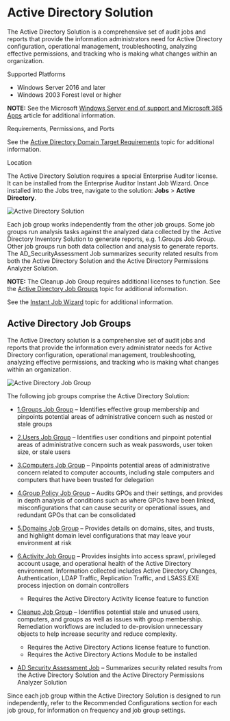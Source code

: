 # Active Directory Solution

The Active Directory Solution is a comprehensive set of audit jobs and reports that provide the
information administrators need for Active Directory configuration, operational management,
troubleshooting, analyzing effective permissions, and tracking who is making what changes within an
organization.

Supported Platforms

- Windows Server 2016 and later
- Windows 2003 Forest level or higher

**NOTE:** See the Microsoft
[Windows Server end of support and Microsoft 365 Apps](https://learn.microsoft.com/en-us/deployoffice/endofsupport/windows-server-support)
article for additional information.

Requirements, Permissions, and Ports

See the
[Active Directory Domain Target Requirements](/docs/accessanalyzer/11.6/config/activedirectory/overview.md)
topic for additional information.

Location

The Active Directory Solution requires a special Enterprise Auditor license. It can be installed
from the Enterprise Auditor Instant Job Wizard. Once installed into the Jobs tree, navigate to the
solution: **Jobs** > **Active Directory**.

![Active Directory Solution](/img/product_docs/accessanalyzer/11.6/accessanalyzer/solutions/activedirectory/solutionoverview.webp)

Each job group works independently from the other job groups. Some job groups run analysis tasks
against the analyzed data collected by the .Active Directory Inventory Solution to generate reports,
e.g. 1.Groups Job Group. Other job groups run both data collection and analysis to generate reports.
The AD_SecurityAssessment Job summarizes security related results from both the Active Directory
Solution and the Active Directory Permissions Analyzer Solution.

**NOTE:** The Cleanup Job Group requires additional licenses to function. See the
[Active Directory Job Groups](#active-directory-job-groups) topic for additional information.

See the
[Instant Job Wizard](/docs/accessanalyzer/11.6/admin/jobs/instantjobs/overview.md)
topic for additional information.

## Active Directory Job Groups

The Active Directory solution is a comprehensive set of audit jobs and reports that provide the
information every administrator needs for Active Directory configuration, operational management,
troubleshooting, analyzing effective permissions, and tracking who is making what changes within an
organization.

![Active Directory Job Group](/img/product_docs/accessanalyzer/11.6/accessanalyzer/solutions/activedirectory/adsolutionjobgroup.webp)

The following job groups comprise the Active Directory Solution:

- [1.Groups Job Group](/docs/accessanalyzer/11.6/solutions/activedirectory/groups/overview.md)
  – Identifies effective group membership and pinpoints potential areas of administrative concern
  such as nested or stale groups
- [2.Users Job Group](/docs/accessanalyzer/11.6/solutions/activedirectory/users/overview.md)
  – Identifies user conditions and pinpoint potential areas of administrative concern such as weak
  passwords, user token size, or stale users
- [3.Computers Job Group](/docs/accessanalyzer/11.6/solutions/activedirectory/computers/overview.md)
  – Pinpoints potential areas of administrative concern related to computer accounts, including
  stale computers and computers that have been trusted for delegation
- [4.Group Policy Job Group](/docs/accessanalyzer/11.6/solutions/activedirectory/grouppolicy/overview.md)
  – Audits GPOs and their settings, and provides in depth analysis of conditions such as where GPOs
  have been linked, misconfigurations that can cause security or operational issues, and redundant
  GPOs that can be consolidated
- [5.Domains Job Group](/docs/accessanalyzer/11.6/solutions/activedirectory/domains/overview.md)
  – Provides details on domains, sites, and trusts, and highlight domain level configurations that
  may leave your environment at risk
- [6.Activity Job Group](/docs/accessanalyzer/11.6/solutions/activedirectory/activity/overview.md)
  – Provides insights into access sprawl, privileged account usage, and operational health of the
  Active Directory environment. Information collected includes Active Directory Changes,
  Authentication, LDAP Traffic, Replication Traffic, and LSASS.EXE process injection on domain
  controllers

    - Requires the Active Directory Activity license feature to function

- [Cleanup Job Group](/docs/accessanalyzer/11.6/solutions/activedirectory/cleanup/overview.md)
  – Identifies potential stale and unused users, computers, and groups as well as issues with group
  membership. Remediation workflows are included to de-provision unnecessary objects to help
  increase security and reduce complexity.

    - Requires the Active Directory Actions license feature to function.
    - Requires the Active Directory Actions Module to be installed

- [AD Security Assessment Job](/docs/accessanalyzer/11.6/solutions/activedirectory/ad_securityassessment.md)
  – Summarizes security related results from the Active Directory Solution and the Active Directory
  Permissions Analyzer Solution

Since each job group within the Active Directory Solution is designed to run independently, refer to
the Recommended Configurations section for each job group, for information on frequency and job
group settings.
